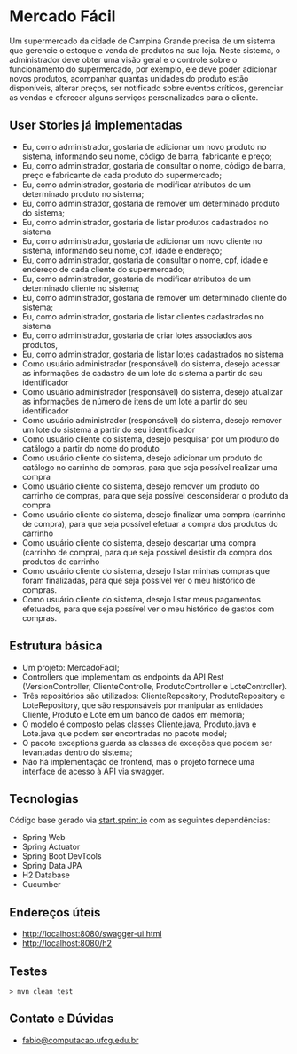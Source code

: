 # Mercado Fácil
 
Um supermercado da cidade de Campina Grande precisa de um sistema que gerencie o estoque e venda de produtos na sua loja. Neste sistema, o administrador deve obter uma visão geral e o controle sobre o funcionamento do supermercado, por exemplo, ele deve poder adicionar novos produtos, acompanhar quantas unidades do produto estão disponíveis, alterar preços, ser notificado sobre eventos críticos, gerenciar as vendas e oferecer alguns serviços personalizados para o cliente.

## User Stories já implementadas

- Eu, como administrador, gostaria de adicionar um novo produto no sistema,
informando seu nome, código de barra, fabricante e preço;
- Eu, como administrador, gostaria de consultar o nome, código de barra,
preço e fabricante de cada produto do supermercado;
- Eu, como administrador, gostaria de modificar atributos de um determinado
produto no sistema;
- Eu, como administrador, gostaria de remover um determinado produto do sistema;
- Eu, como administrador, gostaria de listar produtos cadastrados no sistema
- Eu, como administrador, gostaria de adicionar um novo cliente no sistema,
informando seu nome, cpf, idade e endereço;
- Eu, como administrador, gostaria de consultar o nome, cpf,
idade e endereço de cada cliente do supermercado;
- Eu, como administrador, gostaria de modificar atributos de um determinado
cliente no sistema;
- Eu, como administrador, gostaria de remover um determinado cliente do sistema;
- Eu, como administrador, gostaria de listar clientes cadastrados no sistema
- Eu, como administrador, gostaria de criar lotes associados aos produtos,
- Eu, como administrador, gostaria de listar lotes cadastrados no sistema
- Como usuário administrador (responsável) do sistema, desejo acessar as informações de cadastro de um lote do sistema a partir do seu identificador
- Como usuário administrador (responsável) do sistema, desejo atualizar as informações de número de itens de um lote a partir do seu identificador
- Como usuário administrador (responsável) do sistema, desejo remover um lote do sistema a partir do seu identificador
- Como usuário cliente do sistema, desejo pesquisar por um produto do catálogo a partir do nome do produto
- Como usuário cliente do sistema, desejo adicionar um produto do catálogo no carrinho de compras, para que seja possível realizar uma compra
- Como usuário cliente do sistema, desejo remover um produto do carrinho de compras, para que seja possível desconsiderar o produto da compra
- Como usuário cliente do sistema, desejo finalizar uma compra (carrinho de compra), para que seja possível efetuar a compra dos produtos do carrinho
- Como usuário cliente do sistema, desejo descartar uma compra (carrinho de compra), para que seja possível desistir da compra dos produtos do carrinho
- Como usuário cliente do sistema, desejo listar minhas compras que foram finalizadas, para que seja possível ver o meu histórico de compras.
- Como usuário cliente do sistema, desejo listar meus pagamentos efetuados, para que seja possível ver o meu histórico de gastos com compras.

## Estrutura básica

- Um projeto: MercadoFacil;
- Controllers que implementam os endpoints da API Rest (VersionController, ClienteControlle, ProdutoController e LoteController).
- Três repositórios são utilizados: ClienteRepository, ProdutoRepository e LoteRepository, que são responsáveis por manipular as entidades Cliente, Produto e Lote em um banco de dados em memória;
- O modelo é composto pelas classes Cliente.java, Produto.java e Lote.java que podem ser
encontradas no pacote model;
- O pacote exceptions guarda as classes de exceções que podem ser levantadas
dentro do sistema;
- Não há implementação de frontend, mas o projeto fornece uma interface de acesso à API via swagger.

## Tecnologias
Código base gerado via [start.sprint.io](https://start.spring.io/#!type=maven-project&language=java&platformVersion=2.3.3.RELEASE&packaging=jar&jvmVersion=1.8&groupId=com.example&artifactId=EstoqueFacil&name=EstoqueFacil&description=Projeto%20Estoque%20Facil&packageName=com.example.EstoqueFacil&dependencies=web,actuator,devtools,data-jpa,h2) com as seguintes dependências:  

- Spring Web
- Spring Actuator
- Spring Boot DevTools
- Spring Data JPA
- H2 Database
- Cucumber

## Endereços úteis

- [http://localhost:8080/swagger-ui.html](http://localhost:8080/swagger-ui.html)
- [http://localhost:8080/h2](http://localhost:8080/h2)

## Testes

<code>> mvn clean test </code>



## Contato e Dúvidas

- fabio@computacao.ufcg.edu.br


